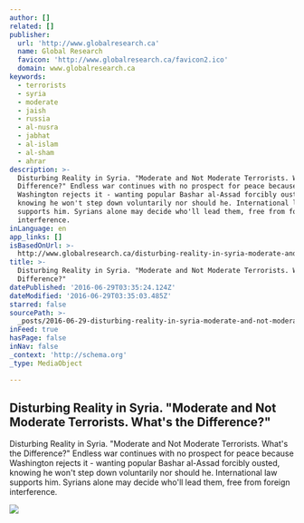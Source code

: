 ```yaml
---
author: []
related: []
publisher:
  url: 'http://www.globalresearch.ca'
  name: Global Research
  favicon: 'http://www.globalresearch.ca/favicon2.ico'
  domain: www.globalresearch.ca
keywords:
  - terrorists
  - syria
  - moderate
  - jaish
  - russia
  - al-nusra
  - jabhat
  - al-islam
  - al-sham
  - ahrar
description: >-
  Disturbing Reality in Syria. "Moderate and Not Moderate Terrorists. What's the
  Difference?" Endless war continues with no prospect for peace because
  Washington rejects it - wanting popular Bashar al-Assad forcibly ousted,
  knowing he won't step down voluntarily nor should he. International law
  supports him. Syrians alone may decide who'll lead them, free from foreign
  interference.
inLanguage: en
app_links: []
isBasedOnUrl: >-
  http://www.globalresearch.ca/disturbing-reality-in-syria-moderate-and-not-moderate-terrorists-whats-the-difference/5529241
title: >-
  Disturbing Reality in Syria. "Moderate and Not Moderate Terrorists. What's the
  Difference?"
datePublished: '2016-06-29T03:35:24.124Z'
dateModified: '2016-06-29T03:35:03.485Z'
starred: false
sourcePath: >-
  _posts/2016-06-29-disturbing-reality-in-syria-moderate-and-not-moderate-terr.md
inFeed: true
hasPage: false
inNav: false
_context: 'http://schema.org'
_type: MediaObject

---
```

<article style=""><h1>Disturbing Reality in Syria. "Moderate and Not Moderate Terrorists. What's the Difference?"</h1><p>Disturbing Reality in Syria. "Moderate and Not Moderate Terrorists. What's the Difference?" Endless war continues with no prospect for peace because Washington rejects it - wanting popular Bashar al-Assad forcibly ousted, knowing he won't step down voluntarily nor should he. International law supports him. Syrians alone may decide who'll lead them, free from foreign interference.</p><img src="http://www.globalresearch.ca/wp-content/uploads/2016/06/Syrian_civil_war-1-e1464964832818.png" /></article>